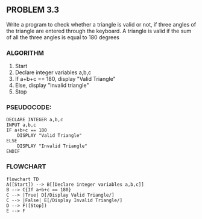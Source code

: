## PROBLEM 3.3

Write a program to check whether a triangle is valid or not, if three angles of the triangle are entered through the keyboard. A triangle is valid if the sum of all the three angles is equal to 180 degrees

### ALGORITHM

1. Start
2. Declare integer variables a,b,c
3. If a+b+c == 180, display "Valid Triangle"
4. Else, display "Invalid triangle"
5. Stop

### PSEUDOCODE:

```pseudocode
DECLARE INTEGER a,b,c
INPUT a,b,c
IF a+b+c == 180
    DISPLAY "Valid Triangle"
ELSE
    DISPLAY "Invalid Triangle"
ENDIF
```

### FLOWCHART

```mermaid
flowchart TD
A([Start]) --> B[[Declare integer variables a,b,c]]
B --> C{If a+b+c == 180}
C --> |True| D[/Display Valid Triangle/]
C --> |False| E[/Display Invalid Triangle/]
D --> F([Stop])
E --> F
```